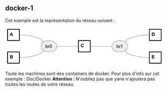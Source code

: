 docker-1
--------

Cet exemple est la représentation du réseau suivant :

![Réseau simple de machines docker](../../Doc/reseau_simple_1.jpg "Réseau simple de machine docker")

Toute les machines sont des containers de docker. Pour plus d'info sur cet exemple : Doc/Docker
**Attention :** N'oubliez pas que yane n'ajoutera pas toutes les routes de votre réseau. 
